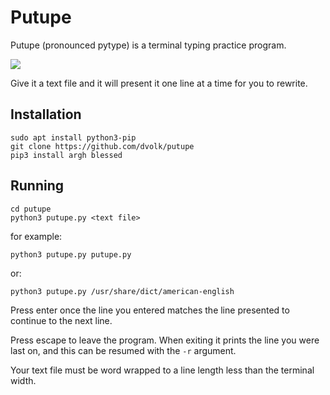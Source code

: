 # Putupe

Putupe (pronounced pytype) is a terminal typing practice program.

<img src="https://i.imgur.com/23BQYaC.png">

Give it a text file and it will present it one line at a time for you to rewrite.

## Installation

    sudo apt install python3-pip
    git clone https://github.com/dvolk/putupe
    pip3 install argh blessed

## Running

    cd putupe
    python3 putupe.py <text file>

for example:

    python3 putupe.py putupe.py

or:

    python3 putupe.py /usr/share/dict/american-english


Press enter once the line you entered matches the line presented to continue to the next line.

Press escape to leave the program. When exiting it prints the line you were last on, and this can be resumed with the `-r` argument.

Your text file must be word wrapped to a line length less than the terminal width.
